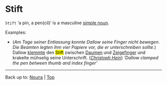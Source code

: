 # Stift

`Stift` ‘a pin, a pen(cil)’ is a masculine [simple noun](../../simpleNouns.md).

Examples:
- (*Am Tage seiner Entlassung konnte Dallow seine Finger nicht bewegen. Die Beamten legten ihm vier Papiere vor, die er unterschreiben sollte.*) Dallow [klemmte](../../../verbs/k/kl/klemmen.md) den <mark>Stift</mark> zwischen [Daumen](../../d/da/Daumen.md) und [Zeigefinger](../../z/ze/Zeigefinger.md) und krakelte mühselig seine Unterschrift. (*[Christoph Hein](../../../texts/ChristophHein/DerTangoSpieler.md)*) *‘Dallow clamped the pen between thumb and index finger’*

----

Back up to: [Nouns](../../index.md) | [Top](../../../index.md)
